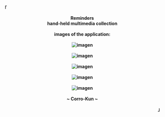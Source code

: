 <p align="left"><strong><samp>「</samp></strong></p>

<p align="center">
    <b>
        Reminders
        <br>
        hand-held multimedia collection
        <br>
        <br>
        images of the application:
        <br>
        <br>
        <img src="https://res.cloudinary.com/daqrkk4sr/image/upload/v1703629386/store-kun/Reminders/ox1kilp3lpje6ycp14xn.png" alt="imagen">
        <br>
        <br>
        <img src="https://res.cloudinary.com/daqrkk4sr/image/upload/v1703629902/store-kun/Reminders/z9e5tc6ujbegn4xqqna5.png" alt="imagen">
        <br>
        <br>
        <img src="https://res.cloudinary.com/daqrkk4sr/image/upload/v1703630088/store-kun/Reminders/kfzk7vuqcl8b8u6hxyzy.png" alt="imagen">
        <br>
        <br>
        <img src="https://res.cloudinary.com/daqrkk4sr/image/upload/v1703630603/store-kun/Reminders/pq0glvfnmqud1usm0atu.png" alt="imagen">
        <br>
        <br>
        <img src="https://res.cloudinary.com/daqrkk4sr/image/upload/v1703630787/store-kun/Reminders/p9jwxvijg7wjy3fb5iop.png" alt="imagen">
        <br>
        <br>
        ~ Corro-Kun ~
    </b>
</p>

<p align="right"><strong><samp>」</samp></strong></p>

<br>
